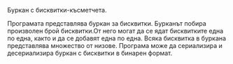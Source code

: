 Буркан с бисквитки-късметчета.

Програмата представлява буркан за бисквитки. Бурканът побира произволен брой бисквитки.От него могат да се ядат бисквитките една
по една, както и да се добавят една по една. Всяка бисквитка в буркана представлява множество от низове. Програма може да 
сериализира и десериализира буркан с бисквитки в бинарен формат.
